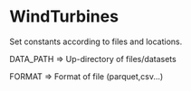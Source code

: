 # WindTurbines

Set constants according to files and locations.

DATA_PATH => Up-directory of files/datasets

FORMAT => Format of file (parquet,csv...)
